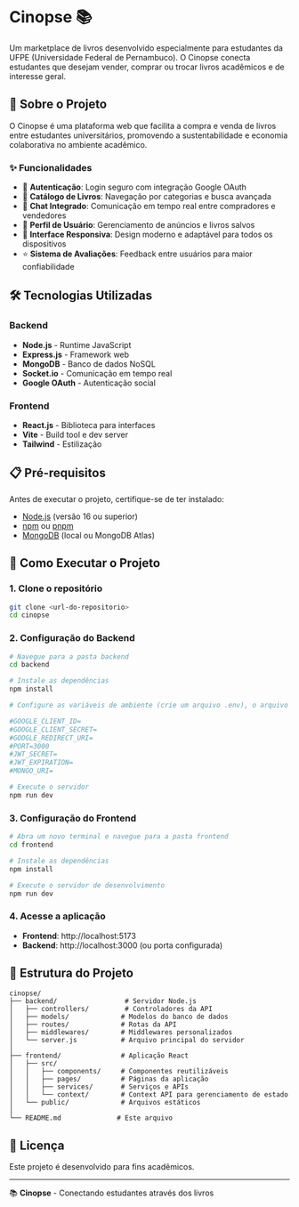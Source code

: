 # Cinopse 📚

Um marketplace de livros desenvolvido especialmente para estudantes da UFPE (Universidade Federal de Pernambuco). O Cinopse conecta estudantes que desejam vender, comprar ou trocar livros acadêmicos e de interesse geral.

## 🎯 Sobre o Projeto

O Cinopse é uma plataforma web que facilita a compra e venda de livros entre estudantes universitários, promovendo a sustentabilidade e economia colaborativa no ambiente acadêmico.

### ✨ Funcionalidades

- 🔐 **Autenticação**: Login seguro com integração Google OAuth
- 📖 **Catálogo de Livros**: Navegação por categorias e busca avançada
- 💬 **Chat Integrado**: Comunicação em tempo real entre compradores e vendedores
- 👤 **Perfil de Usuário**: Gerenciamento de anúncios e livros salvos
- 📱 **Interface Responsiva**: Design moderno e adaptável para todos os dispositivos
- ⭐ **Sistema de Avaliações**: Feedback entre usuários para maior confiabilidade

## 🛠️ Tecnologias Utilizadas

### Backend
- **Node.js** - Runtime JavaScript
- **Express.js** - Framework web
- **MongoDB** - Banco de dados NoSQL
- **Socket.io** - Comunicação em tempo real
- **Google OAuth** - Autenticação social

### Frontend
- **React.js** - Biblioteca para interfaces
- **Vite** - Build tool e dev server
- **Tailwind** - Estilização

## 📋 Pré-requisitos

Antes de executar o projeto, certifique-se de ter instalado:

- [Node.js](https://nodejs.org/) (versão 16 ou superior)
- [npm](https://www.npmjs.com/) ou [pnpm](https://pnpm.io/)
- [MongoDB](https://www.mongodb.com/) (local ou MongoDB Atlas)

## 🚀 Como Executar o Projeto

### 1. Clone o repositório
```bash
git clone <url-do-repositorio>
cd cinopse
```

### 2. Configuração do Backend
```bash
# Navegue para a pasta backend
cd backend

# Instale as dependências
npm install

# Configure as variáveis de ambiente (crie um arquivo .env), o arquivo .env que usamos está disponível no Discord da displicina, para um usuário de fora da cadeira, essas são as diretivas do .env:

#GOOGLE_CLIENT_ID=
#GOOGLE_CLIENT_SECRET=
#GOOGLE_REDIRECT_URI=
#PORT=3000
#JWT_SECRET=
#JWT_EXPIRATION=
#MONGO_URI=

# Execute o servidor
npm run dev
```

### 3. Configuração do Frontend
```bash
# Abra um novo terminal e navegue para a pasta frontend
cd frontend

# Instale as dependências
npm install

# Execute o servidor de desenvolvimento
npm run dev
```

### 4. Acesse a aplicação
- **Frontend**: http://localhost:5173
- **Backend**: http://localhost:3000 (ou porta configurada)

## 📁 Estrutura do Projeto

```
cinopse/
├── backend/                 # Servidor Node.js
│   ├── controllers/         # Controladores da API
│   ├── models/             # Modelos do banco de dados
│   ├── routes/             # Rotas da API
│   ├── middlewares/        # Middlewares personalizados
│   └── server.js           # Arquivo principal do servidor
│
├── frontend/               # Aplicação React
│   ├── src/
│   │   ├── components/     # Componentes reutilizáveis
│   │   ├── pages/          # Páginas da aplicação
│   │   ├── services/       # Serviços e APIs
│   │   └── context/        # Context API para gerenciamento de estado
│   └── public/             # Arquivos estáticos
│
└── README.md              # Este arquivo
```

## 📝 Licença

Este projeto é desenvolvido para fins acadêmicos.

---

📚 **Cinopse** - Conectando estudantes através dos livros
